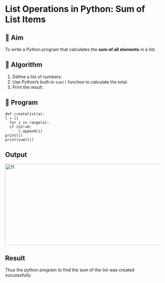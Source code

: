 # List Operations in Python: Sum of List Items

## 🎯 Aim
To write a Python program that calculates the **sum of all elements** in a list.

## 🧠 Algorithm
1. Define a list of numbers.
2. Use Python’s built-in `sum()` function to calculate the total.
3. Print the result.

## 🧾 Program
```
def createlist(a):
l = []
  for i in range(a):
  if i%2!=0:
      l.append(i)
print(l)
print(sum(l))
```
## Output
<img width="773" height="265" alt="11" src="https://github.com/user-attachments/assets/7cad91f1-9f95-4e98-bcdf-1a5b07037f41" />


## Result
Thus the python program to find the sum of the list was created successfully.



